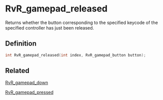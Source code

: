 # RvR_gamepad_released

Returns whether the button corresponding to the specified keycode of the specified controller has just been released.

## Definition

```c
int RvR_gamepad_released(int index, RvR_gamepad_button button);
```

## Related

[RvR_gamepad_down](/rvr/rvr/gamepad_down)

[RvR_gamepad_pressed](/rvr/rvr/gamepad_pressed)
